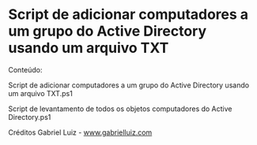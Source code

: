 # Script de adicionar computadores a um grupo do Active Directory usando um arquivo TXT

Conteúdo:

Script de adicionar computadores a um grupo do Active Directory usando um arquivo TXT.ps1

Script de levantamento de todos os objetos computadores do Active Directory.ps1

Créditos Gabriel Luiz - www.gabrielluiz.com
